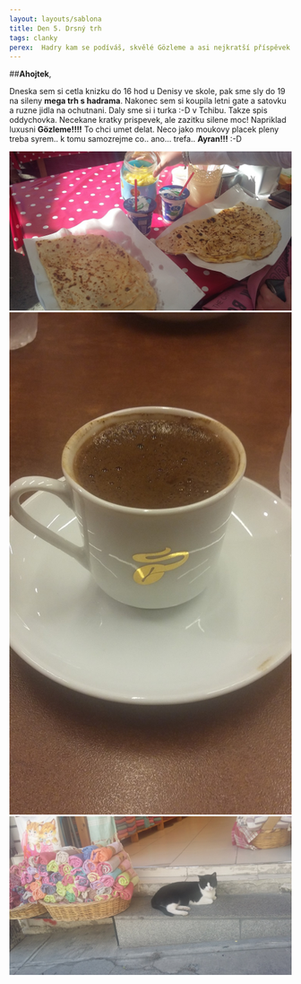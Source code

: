 ```yaml
---
layout: layouts/sablona
title: Den 5. Drsný trh
tags: clanky
perex:  Hadry kam se podíváš, skvělé Gözleme a asi nejkratší příspěvek tohoto deníku. 
---
```



##**Ahojtek**,

Dneska sem si cetla knizku do 16 hod u Denisy ve skole,  pak sme sly do 19 na sileny **mega trh s hadrama**. Nakonec sem si koupila letni gate a satovku a ruzne jidla na ochutnani.  Daly sme si i turka :-D v Tchibu. Takze spis oddychovka. Necekane kratky prispevek, ale zazitku silene moc! Napriklad luxusni **Gözleme!!!!** To chci umet delat. Neco jako moukovy placek pleny treba syrem.. k tomu samozrejme co.. ano... trefa.. **Ayran!!!** :-D

![gozleme obrazek](/images/16.jpg)
![Tchibo obrazek](/images/15.jpg)
![Kocka obrazek](/images/6.jpg)